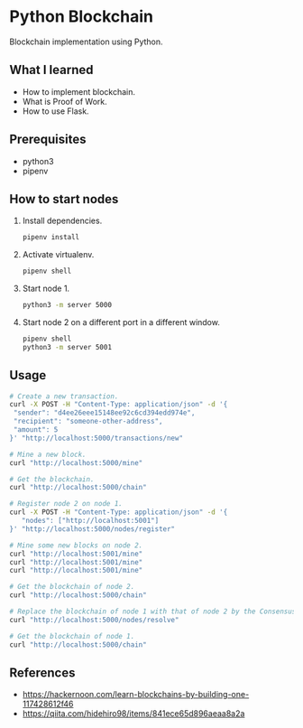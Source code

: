 # Python Blockchain

Blockchain implementation using Python.

## What I learned
- How to implement blockchain.
- What is Proof of Work.
- How to use Flask.

## Prerequisites
- python3
- pipenv

## How to start nodes
1. Install dependencies.
   ```sh
   pipenv install
   ```
2. Activate virtualenv.
   ```sh
   pipenv shell
   ```
3. Start node 1.
   ```sh
   python3 -m server 5000
   ```
4. Start node 2 on a different port in a different window.
   ```sh
   pipenv shell
   python3 -m server 5001
   ```

## Usage
```sh
# Create a new transaction.
curl -X POST -H "Content-Type: application/json" -d '{
 "sender": "d4ee26eee15148ee92c6cd394edd974e",
 "recipient": "someone-other-address",
 "amount": 5
}' "http://localhost:5000/transactions/new"

# Mine a new block.
curl "http://localhost:5000/mine"

# Get the blockchain.
curl "http://localhost:5000/chain"

# Register node 2 on node 1.
curl -X POST -H "Content-Type: application/json" -d '{
   "nodes": ["http://localhost:5001"]
}' "http://localhost:5000/nodes/register"

# Mine some new blocks on node 2.
curl "http://localhost:5001/mine"
curl "http://localhost:5001/mine"
curl "http://localhost:5001/mine"

# Get the blockchain of node 2.
curl "http://localhost:5000/chain"

# Replace the blockchain of node 1 with that of node 2 by the Consensus Algorithm.
curl "http://localhost:5000/nodes/resolve"

# Get the blockchain of node 1. 
curl "http://localhost:5000/chain"
```

## References
- https://hackernoon.com/learn-blockchains-by-building-one-117428612f46
- https://qiita.com/hidehiro98/items/841ece65d896aeaa8a2a

